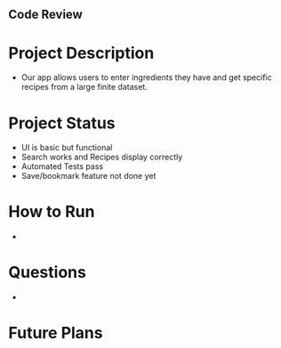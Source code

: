 ## Code Review

# Project Description
- Our app allows users to enter ingredients they have and get specific recipes from a large finite dataset.

# Project Status
- UI is basic but functional
- Search works and Recipes display correctly
- Automated Tests pass
- Save/bookmark feature not done yet

# How to Run
- 

# Questions
- 

# Future Plans




